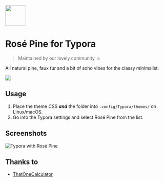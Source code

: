 <img src="https://github.com/rose-pine/rose-pine-theme/blob/master/assets/icon.png" width="64" />

# Rosé Pine for Typora

> Maintained by our lovely community ☺️

All natural pine, faux fur and a bit of soho vibes for the classy minimalist.

[![](https://img.shields.io/badge/Rosé%20Pine%20Theme-191724)](https://github.com/rose-pine/rose-pine-theme)

## Usage

1. Place the theme CSS ***and*** the folder into `.config/Typora/themes/` on Linux/macOS.
2. Go into the Typora settings and select Rosé Pine from the list.

## Screenshots

![Typora with Rosé Pine](https://i.imgur.com/Z6s8rBA.png)

## Thanks to 

- [ThatOneCalculator](https://github.com/thatonecalculator)
